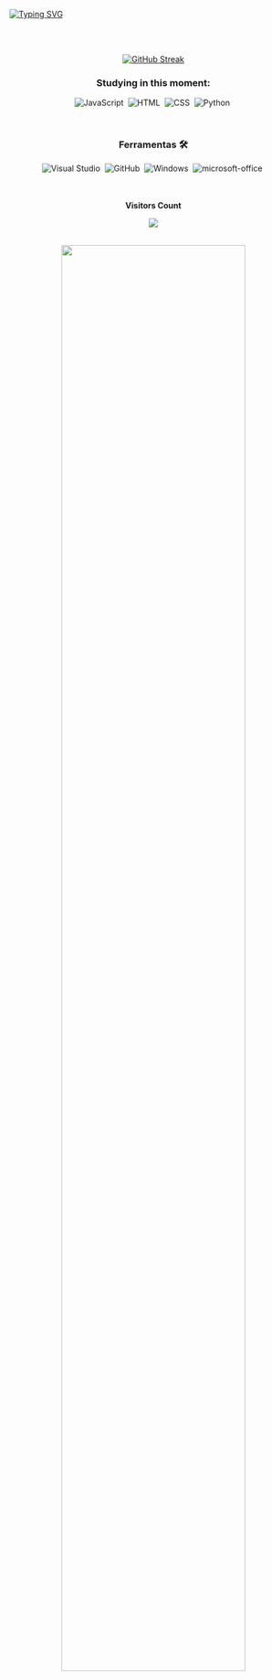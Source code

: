 

[![Typing SVG](https://readme-typing-svg.herokuapp.com?font=Fira+Code&weight=100&size=40&duration=4000&pause=1000&color=A901DB&center=true&vCenter=true&random=false&width=1000&lines=Hello%2C+my+name+is+Evelyn+Vitória;I'm+from+Brazil;welcome%3A)](https://git.io/typing-svg)

<br>
<br>

<div align="center">
  
[![GitHub Streak](https://github-readme-streak-stats.herokuapp.com?user=evelyn-vitoria&theme=violet-dark&locale=pt_BR&date_format=n%2Fj%5B%2FY%5D&card_width=600)](https://git.io/streak-stats)



### Studying in this moment:
![JavaScript](https://img.shields.io/badge/-JavaScript-0D1117?style=for-the-badge&logo=javascript&labelColor=0D1117&textColor=0D1117)&nbsp;
![HTML](https://img.shields.io/badge/-HTML-0D1117?style=for-the-badge&logo=html5&labelColor=0D1117)&nbsp;
![CSS](https://img.shields.io/badge/-CSS-0D1117?style=for-the-badge&logo=CSS3&logoColor=1572B6&labelColor=0D1117)&nbsp;
![Python](https://img.shields.io/badge/-python-0D1117?style=for-the-badge&logo=python&logoColor=1572B6&labelColor=0D1117)&nbsp;
</div>

<br>

<div align="center">
  
### Ferramentas 🛠️
![Visual Studio](https://img.shields.io/badge/-Visual%20Studio-0D1117?style=for-the-badge&logo=visual-studio&logoColor=C8A2C8&labelColor=0D1117)&nbsp;
![GitHub](https://img.shields.io/badge/-GitHub-0D1117?style=for-the-badge&logo=github&labelColor=0D1117)&nbsp;
![Windows](https://img.shields.io/badge/-Windows-0D1117?style=for-the-badge&logo=windows&labelColor=0D1117)&nbsp;
![microsoft-office](https://img.shields.io/badge/-microsoft_office-0D1117?style=for-the-badge&logo=microsoft-office&labelColor=0D1117)&nbsp;
<br>
<br>
<br>
<div align="center">
  

<p align="centre"><b>Visitors Count</b></p> 
  
<p align="center"><img align="center" src="https://visit-counter.vercel.app/counter.png?page=https%3A%2F%2Fgithub.com%2Fevlyn-vitoria&s=50&c=A901DB&bg=00000000&no=7&ff=digi&tb=Visits%3A++&ta=" /></p> 
<br>
</div>
<div align="center">
<img width=80% src="https://i.pinimg.com/564x/58/c4/38/58c43830365d8fb2eab1a612a64d7c4e.jpg"/>

